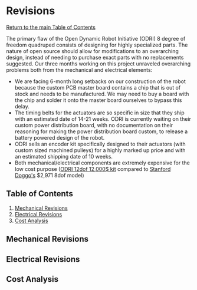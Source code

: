 # Revisions
[Return to the main Table of Contents](https://github.com/EmiliaPsacharopoulos/Formatting#table-of-contents)

The primary flaw of the Open Dynamic Robot Initiative (ODRI) 8 degree of freedom quadruped consists of designing for highly specialized parts. The nature of open source should allow for modifications to an overarching design, instead of needing to purchase exact parts with no replacements suggested. Our three months working on this project unraveled overarching problems both from the mechanical and electrical elements:
* We are facing 6-month long setbacks on our construction of the robot because the custom PCB master board contains a chip that is out of stock and needs to be manufactured. We may need to buy a board with the chip and solder it onto the master board ourselves to bypass this delay.
* The timing belts for the actuators are so specific in size that they ship with an estimated date of 14-21 weeks. ODRI is currently waiting on their custom power distribution board, with no documentation on their reasoning for making the power distribution board custom, to release a battery powered design of the robot.
* ODRI sells an encoder kit specifically designed to their actuators (with custom sized machined pulleys) for a highly marked up price and with an estimated shipping date of 10 weeks.
* Both mechanical/electrical components are extremely expensive for the low cost purpose ([ODRI 12dof 12,000$ kit](https://solo.pal-robotics.com/solo) compared to [Stanford Doggo's](https://github.com/Nate711/StanfordDoggoProject) $2,971 8dof model)

## Table of Contents 
1. [Mechanical Revisions](https://github.com/EmiliaPsacharopoulos/Quadruped-8dof-Robot/blob/main/Revisions/README.md#mechanical-revisions)
2. [Electrical Revisions]()
3. [Cost Analysis]()


## Mechanical Revisions


## Electrical Revisions


## Cost Analysis
